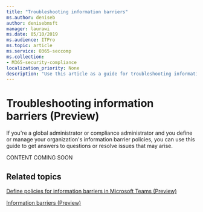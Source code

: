 ```yaml
---
title: "Troubleshooting information barriers"
ms.author: deniseb
author: denisebmsft
manager: laurawi
ms.date: 05/10/2019
ms.audience: ITPro
ms.topic: article
ms.service: O365-seccomp
ms.collection:
- M365-security-compliance
localization_priority: None
description: "Use this article as a guide for troubleshooting information barriers."
---
```


# Troubleshooting information barriers (Preview)

If you're a global administrator or compliance administrator and you define or manage your organization's information barrier policies, you can use this guide to get answers to questions or resolve issues that may arise. 

CONTENT COMING SOON


## Related topics

[Define policies for information barriers in Microsoft Teams (Preview)](information-barriers-policies.md)

[Information barriers (Preview)](information-barriers.md)



